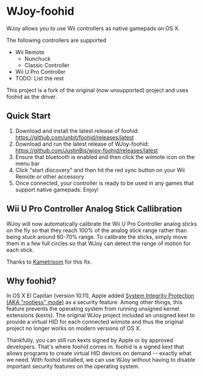# WJoy-foohid

WJoy allows you to use Wii controllers as native gamepads on OS X.

The following controllers are supported

- Wii Remote
	- Nunchuck
	- Classic Controller
- Wii U Pro Controller
- TODO: List the rest

This project is a fork of the original (now unsupported) project and uses foohid as the driver.


## Quick Start

1. Download and install the latest release of foohid: https://github.com/unbit/foohid/releases/latest
2. Download and run the latest release of WJoy-foohid: https://github.com/JustinBis/wjoy-foohid/releases/latest
3. Ensure that bluetooth is enabled and then click the wiimote icon on the menu bar
4. Click "start discovery" and then hit the red sync button on your Wii Remote or other accessory
5. Once connected, your controller is ready to be used in any games that support native gamepads. Enjoy!


## Wii U Pro Controller Analog Stick Callibration

WJoy will now automatically calibrate the Wii U Pro Controller analog sticks on the fly so that they reach 100% of the analog stick range rather than being stuck around 60-70% range. To calibrate the sticks, simply move them in a few full circles so that WJoy can detect the range of motion for each stick.

Thanks to [Kametrixom](https://github.com/Kametrixom) for this fix.

## Why foohid?

In OS X El Capitan (version 10.11), Apple added [System Integrity Protection (AKA "rootless" mode)](http://apple.stackexchange.com/questions/193368/what-is-the-rootless-feature-in-el-capitan-really) as a security feature. Among other things, this feature prevents the operating system from running unsigned kernel extensions (kexts). The original WJoy project included an unsigned kext to provide a virtual HID for each connected wiimote and thus the original project no longer works on modern versions of OS X.

Thankfully, you can still run kexts signed by Apple or by approved developers. That's where foohid comes in. foohid is a signed kext that allows programs to create virtual HID devices on demand -- exactly what we need. With foohid installed, we can use WJoy without having to disable important security features on the operating system.